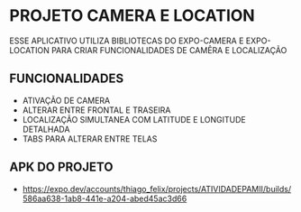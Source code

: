 # PROJETO CAMERA E LOCATION

ESSE APLICATIVO UTILIZA BIBLIOTECAS DO EXPO-CAMERA E EXPO-LOCATION PARA CRIAR FUNCIONALIDADES DE CAMÊRA E LOCALIZAÇÃO

## FUNCIONALIDADES
- ATIVAÇÃO DE CAMERA
- ALTERAR ENTRE FRONTAL E TRASEIRA
- LOCALIZAÇÃO SIMULTANEA COM LATITUDE E LONGITUDE DETALHADA
- TABS PARA ALTERAR ENTRE TELAS

## APK DO PROJETO
- https://expo.dev/accounts/thiago_felix/projects/ATIVIDADEPAMII/builds/586aa638-1ab8-441e-a204-abed45ac3d66
